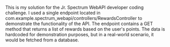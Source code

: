 This is my solution for the Jr. Spectrum WebAPI developer coding challenge.
I used a single endpoint located in com.example.spectrum_webapi/controllers/RewardsController to demonstrate the functionality of the API.
The endpoint contains a GET method that returns a list of rewards based on the user's points.
The data is hardcoded for demonstration purposes, but in a real-world scenario, it would be fetched from a database.